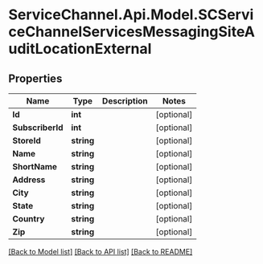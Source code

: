 # ServiceChannel.Api.Model.SCServiceChannelServicesMessagingSiteAuditLocationExternal

## Properties

Name | Type | Description | Notes
------------ | ------------- | ------------- | -------------
**Id** | **int** |  | [optional] 
**SubscriberId** | **int** |  | [optional] 
**StoreId** | **string** |  | [optional] 
**Name** | **string** |  | [optional] 
**ShortName** | **string** |  | [optional] 
**Address** | **string** |  | [optional] 
**City** | **string** |  | [optional] 
**State** | **string** |  | [optional] 
**Country** | **string** |  | [optional] 
**Zip** | **string** |  | [optional] 

[[Back to Model list]](../README.md#documentation-for-models) [[Back to API list]](../README.md#documentation-for-api-endpoints) [[Back to README]](../README.md)

